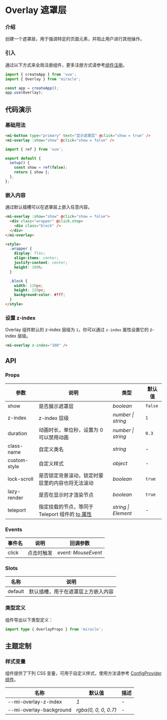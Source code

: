 # Overlay 遮罩层

### 介绍

创建一个遮罩层，用于强调特定的页面元素，并阻止用户进行其他操作。

### 引入

通过以下方式来全局注册组件，更多注册方式请参考[组件注册](#/zh-CN/advanced-usage#zu-jian-zhu-ce)。

```js
import { createApp } from 'vue';
import { Overlay } from 'miracle';

const app = createApp();
app.use(Overlay);
```

## 代码演示

### 基础用法

```html
<mi-button type="primary" text="显示遮罩层" @click="show = true" />
<mi-overlay :show="show" @click="show = false" />
```

```js
import { ref } from 'vue';

export default {
  setup() {
    const show = ref(false);
    return { show };
  },
};
```

### 嵌入内容

通过默认插槽可以在遮罩层上嵌入任意内容。

```html
<mi-overlay :show="show" @click="show = false">
  <div class="wrapper" @click.stop>
    <div class="block" />
  </div>
</mi-overlay>

<style>
  .wrapper {
    display: flex;
    align-items: center;
    justify-content: center;
    height: 100%;
  }

  .block {
    width: 120px;
    height: 120px;
    background-color: #fff;
  }
</style>
```

### 设置 z-index

Overlay 组件默认的 z-index 层级为 `1`，你可以通过 `z-index` 属性设置它的 z-index 层级。

```html
<mi-overlay z-index="100" />
```

## API

### Props

| 参数 | 说明 | 类型 | 默认值 |
| --- | --- | --- | --- |
| show | 是否展示遮罩层 | _boolean_ | `false` |
| z-index | z-index 层级 | _number \| string_ | `1` |
| duration | 动画时长，单位秒，设置为 0 可以禁用动画 | _number \| string_ | `0.3` |
| class-name | 自定义类名 | _string_ | - |
| custom-style | 自定义样式 | _object_ | - |
| lock-scroll | 是否锁定背景滚动，锁定时蒙层里的内容也将无法滚动 | _boolean_ | `true` |
| lazy-render | 是否在显示时才渲染节点 | _boolean_ | `true` |
| teleport | 指定挂载的节点，等同于 Teleport 组件的 [to 属性](https://cn.vuejs.org/api/built-in-components.html#teleport) | _string \| Element_ | - |

### Events

| 事件名 | 说明       | 回调参数            |
| ------ | ---------- | ------------------- |
| click  | 点击时触发 | _event: MouseEvent_ |

### Slots

| 名称    | 说明                               |
| ------- | ---------------------------------- |
| default | 默认插槽，用于在遮罩层上方嵌入内容 |

### 类型定义

组件导出以下类型定义：

```ts
import type { OverlayProps } from 'miracle';
```

## 主题定制

### 样式变量

组件提供了下列 CSS 变量，可用于自定义样式，使用方法请参考 [ConfigProvider 组件](#/zh-CN/config-provider)。

| 名称                    | 默认值               | 描述 |
| ----------------------- | -------------------- | ---- |
| --mi-overlay-z-index    | _1_                  | -    |
| --mi-overlay-background | _rgba(0, 0, 0, 0.7)_ | -    |
